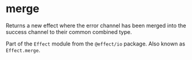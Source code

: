 # merge

Returns a new effect where the error channel has been merged into the
success channel to their common combined type.

Part of the `Effect` module from the `@effect/io` package. Also known as `Effect.merge`.

